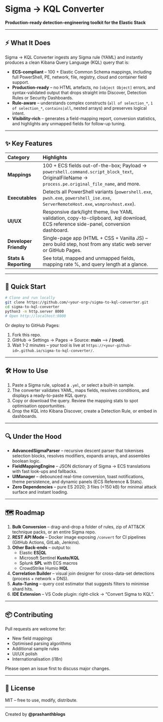 
# Sigma → KQL Converter
**Production-ready detection-engineering toolkit for the Elastic Stack**
***
## ⚡ What It Does
Sigma → KQL Converter ingests any Sigma rule (YAML) and instantly produces a clean Kibana Query Language (KQL) query that is:

* **ECS-compliant** – 100 + Elastic Common Schema mappings, including full PowerShell, PE, network, file, registry, cloud and container field support.
* **Production-ready** – no HTML artefacts, no `[object Object]` errors, and syntax-validated output that drops straight into Discover, Detection Rules or Security Dashboards.
* **Rule-aware** – understands complex constructs (`all of selection_*`, `1 of selection_*`, `contains|all`, nested arrays) and preserves logical intent.
* **Visibility-rich** – generates a field-mapping report, conversion statistics, and highlights any unmapped fields for follow-up tuning.
***

## ✨ Key Features

| Category | Highlights |
| :-- | :-- |
| **Mappings** | 100 + ECS fields out-of-the-box; Payload → `powershell.command.script_block_text`, OriginalFileName → `process.pe.original_file_name`, and more. |
| **Executables** | Detects all PowerShell variants (`powershell.exe`, `pwsh.exe`, `powershell_ise.exe`, `ServerRemoteHost.exe`, `wsmprovhost.exe`). |
| **UI/UX** | Responsive dark/light theme, live YAML validation, copy-to-clipboard, .kql download, ECS reference side-panel, conversion dashboard. |
| **Developer Friendly** | Single-page app (HTML + CSS + Vanilla JS) – zero build step, host from any static web server or GitHub Pages. |
| **Stats \& Reporting** | See total, mapped and unmapped fields, mapping rate %, and query length at a glance. |

***
## 🚀 Quick Start

```bash
# Clone and run locally
git clone https://github.com/<your-org>/sigma-to-kql-converter.git
cd sigma-to-kql-converter
python3 -m http.server 8000
# Open http://localhost:8000
```
Or deploy to GitHub Pages:
1. Fork this repo.
2. GitHub → Settings → Pages → Source: **main** ⟶ **/ (root)**.
3. Wait 1-2 minutes – your tool is live at
`https://<your-github-id>.github.io/sigma-to-kql-converter/`.
***
## 🛠️ How to Use

1. Paste a Sigma rule, upload a `.yml`, or select a built-in sample.
2. The converter validates YAML, maps fields, resolves conditions, and displays a ready-to-paste KQL query.
3. Copy or download the query. Review the mapping stats to spot optimisation opportunities.
4. Drop the KQL into Kibana Discover, create a Detection Rule, or embed in dashboards.
***
## 🔍 Under the Hood
* **AdvancedSigmaParser** – recursive descent parser that tokenises selection blocks, resolves modifiers, expands arrays, and assembles boolean logic.
* **FieldMappingEngine** – JSON dictionary of Sigma → ECS translations with fast look-ups and fallbacks.
* **UIManager** – debounced real-time conversion, toast notifications, theme persistence, and dynamic panels (ECS Reference \& Stats).
* **Zero Dependencies** – pure ES 2020; 3 files (<150 kB) for minimal attack surface and instant loading.

***
## 🗺️ Roadmap
1. **Bulk Conversion** – drag-and-drop a folder of rules, zip of ATT\&CK technique packs, or an entire Sigma repo.
2. **REST API Mode** – Docker image exposing `/convert` for CI pipelines (GitHub Actions, GitLab, Jenkins).
3. **Other Back-ends** – output to:
    * Elastic **ES|QL**
    * Microsoft Sentinel **Kusto/KQL**
    * Splunk **SPL** with ECS macros
    * CrowdStrike Humio **HQL**
4. **Correlation Builder** – visual join designer for cross-data-set detections (process + network + DNS).
5. **Auto-Tuning** – query cost estimator that suggests filters to minimise shard hits.
6. **IDE Extension** – VS Code plugin: right-click → “Convert Sigma to KQL”.

***
## 📦 Contributing
Pull requests are welcome for:
* New field mappings
* Optimised parsing algorithms
* Additional sample rules
* UI/UX polish
* Internationalisation (i18n)

Please open an issue first to discuss major changes.
***
## 📝 License
MIT – free to use, modify, distribute.
***

Created by **@prashanthblogs**

